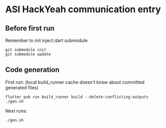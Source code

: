 # ASI HackYeah communication entry

## Before first run

Remember to init inject.dart submodule

```
git submodule init
git submodule update
```

## Code generation

First run: (local build_runner cache doesn't know about committed generated files)

```
flutter pub run build_runner build --delete-conflicting-outputs
./gen.sh
```

Next runs:
```
./gen.sh
```
